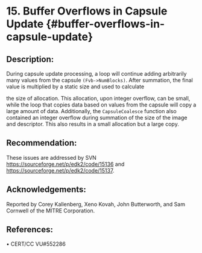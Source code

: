 # 15. Buffer Overflows in Capsule Update {#buffer-overflows-in-capsule-update}


## Description:


During capsule update processing, a loop will continue adding arbitrarily many values from the capsule ```(Fvb->NumBlocks)```. After summation, the final value is multiplied by a static size and used to calculate
 

the size of allocation. This allocation, upon integer overflow, can be small, while the loop that copies
data based on values from the capsule will copy a large amount of data.
Additionally, the ```CapsuleCoalesce``` function also contained an integer overflow during summation of the size of the image and descriptor. This also results in a small allocation but a large copy.

## Recommendation:


These issues are addressed by SVN  https://sourceforge.net/p/edk2/code/15136 and  https://sourceforge.net/p/edk2/code/15137.

## Acknowledgements:


Reported by Corey Kallenberg, Xeno Kovah, John Butterworth, and Sam Cornwell of the MITRE Corporation.


## References:


• CERT/CC VU#552286